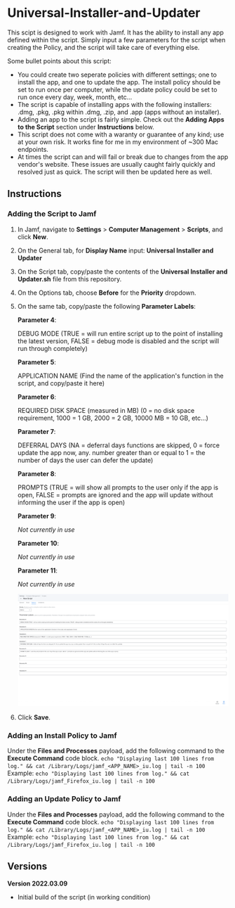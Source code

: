 # Universal-Installer-and-Updater

This scipt is designed to work with Jamf. It has the ability to install any app defined within the script. Simply input a few parameters for the script when creating the Policy, and the script will take care of everything else. 

Some bullet points about this script:
- You could create two seperate policies with different settings; one to install the app, and one to update the app. The install policy should be set to run once per computer, while the update policy could be set to run once every day, week, month, etc...
- The script is capable of installing apps with the following installers: .dmg, .pkg, .pkg within .dmg, .zip, and .app (apps without an installer). 
- Adding an app to the script is fairly simple. Check out the **Adding Apps to the Script** section under **Instructions** below.
- This script does not come with a waranty or guarantee of any kind; use at your own risk. It works fine for me in my environment of ~300 Mac endpoints.
- At times the script can and will fail or break due to changes from the app vendor's website. These issues are usually caught fairly quickly and resolved just as quick. The script will then be updated here as well.

## Instructions
### Adding the Script to Jamf
1. In Jamf, navigate to **Settings** > **Computer Management** > **Scripts**, and click **New**.
2. On the General tab, for **Display Name** input: **Universal Installer and Updater**
3. On the Script tab, copy/paste the contents of the **Universal Installer and Updater.sh** file from this repository.
4. On the Options tab, choose **Before** for the **Priority** dropdown.
5. On the same tab, copy/paste the following **Parameter Labels**:

    **Parameter 4**:
    
    DEBUG MODE (TRUE = will run entire script up to the point of installing the latest version, FALSE = debug mode is disabled and the script will run through completely)
    
    **Parameter 5**:
    
    APPLICATION NAME (Find the name of the application's function in the script, and copy/paste it here)
        
    **Parameter 6**:
    
    REQUIRED DISK SPACE (measured in MB) (0 = no disk space requirement, 1000 = 1 GB,  2000 = 2 GB, 10000 MB = 10 GB, etc...)
        
    **Parameter 7**:
    
    DEFERRAL DAYS (NA = deferral days functions are skipped, 0 = force update the app now, any. number greater than or equal to 1 = the number of days the user can defer the update)
        
    **Parameter 8**:
    
    PROMPTS (TRUE = will show all prompts to the user only if the app is open, FALSE = prompts are ignored and the app will update without informing the user if the app is open)
        
    **Parameter 9**: 
    
    _Not currently in use_
        
    **Parameter 10**: 
    
    _Not currently in use_
    
    **Parameter 11**: 
    
    _Not currently in use_
    
    ![This is an image](https://raw.githubusercontent.com/itjimbo/Universal-Installer-and-Updater/main/Resources/Jamf%20Script%20Parameter%20Labels.png)

6. Click **Save**.

### Adding an Install Policy to Jamf
Under the **Files and Processes** payload, add the following command to the **Execute Command** code block.
`echo "Displaying last 100 lines from log." && cat /Library/Logs/jamf_<APP_NAME>_iu.log | tail -n 100`
Example:
`echo "Displaying last 100 lines from log." && cat /Library/Logs/jamf_Firefox_iu.log | tail -n 100`

### Adding an Update Policy to Jamf
Under the **Files and Processes** payload, add the following command to the **Execute Command** code block.
`echo "Displaying last 100 lines from log." && cat /Library/Logs/jamf_<APP_NAME>_iu.log | tail -n 100`
Example:
`echo "Displaying last 100 lines from log." && cat /Library/Logs/jamf_Firefox_iu.log | tail -n 100`



## Versions
**Version 2022.03.09**
- Initial build of the script (in working condition)

